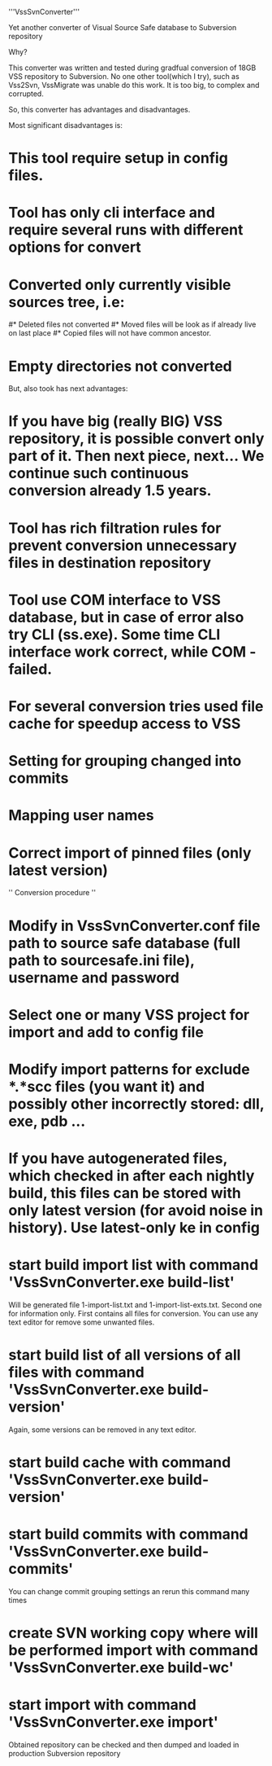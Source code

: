 '''VssSvnConverter'''

Yet another converter of Visual Source Safe database to Subversion repository

Why?

This converter was written and tested during gradfual conversion of 18GB VSS repository to Subversion.
No one other tool(which I try), such as Vss2Svn, VssMigrate was unable do this work. It is too big, to complex and corrupted.

So, this converter has advantages and disadvantages.

Most significant disadvantages is:

# This tool require setup in config files.
# Tool has only cli interface and require several runs with different options for convert
# Converted only currently visible sources tree, i.e:
#* Deleted files not converted
#* Moved files will be look as if already live on last place
#* Copied files will not have common ancestor.
# Empty directories not converted

But, also took has next advantages:

# If you have big (really BIG) VSS repository, it is possible convert only part of it. Then next piece, next... We continue such continuous conversion already 1.5 years.
# Tool has rich filtration rules for prevent conversion unnecessary files in destination repository
# Tool use COM interface to VSS database, but in case of error also try CLI (ss.exe). Some time CLI interface work correct, while COM - failed.
# For several conversion tries used file cache for speedup access to VSS
# Setting for grouping changed into commits
# Mapping user names
# Correct import of pinned files (only latest version)


'' Conversion procedure ''

# Modify in VssSvnConverter.conf file path to source safe database (full path to sourcesafe.ini file), username and password
# Select one or many VSS project for import and add to config file
# Modify import patterns for exclude *.*scc files (you want it) and possibly other incorrectly stored: dll, exe, pdb ...
# If you have autogenerated files, which checked in after each nightly build, this files can be stored with only latest version (for avoid noise in history). Use latest-only ke in config
# start build import list with command 'VssSvnConverter.exe build-list'
Will be generated file 1-import-list.txt and 1-import-list-exts.txt. Second one for information only. First contains all files for conversion. You can use any text editor for remove some unwanted files.
# start build list of all versions of all files with command 'VssSvnConverter.exe build-version'
Again, some versions can be removed in any text editor.
# start build cache with command 'VssSvnConverter.exe build-version'
# start build commits with command 'VssSvnConverter.exe build-commits'
You can change commit grouping settings an rerun this command many times
# create SVN working copy where will be performed import with command 'VssSvnConverter.exe build-wc'
# start import with command 'VssSvnConverter.exe import'

Obtained repository can be checked and then dumped and loaded in production Subversion repository


